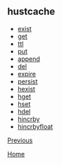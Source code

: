 hustcache
--

* [exist](hustcache/exist.md)
* [get](hustcache/get.md)
* [ttl](hustcache/ttl.md)
* [put](hustcache/put.md)
* [append](hustcache/append.md)
* [del](hustcache/del.md)
* [expire](hustcache/expire.md)
* [persist](hustcache/persist.md)
* [hexist](hustcache/hexist.md)
* [hget](hustcache/hget.md)
* [hset](hustcache/hset.md)
* [hdel](hustcache/hdel.md)
* [hincrby](hustcache/hincrby.md)
* [hincrbyfloat](hustcache/hincrbyfloat.md)

[Previous](../hustdb.md)

[Home](../../index.md)